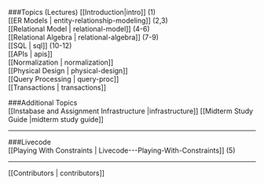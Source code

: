 ###Topics (Lectures)
[[Introduction|intro]] (1)  
[[ER Models | entity-relationship-modeling]] (2,3)  
[[Relational Model | relational-model]] (4-6)  
[[Relational Algebra | relational-algebra]] (7-9)  
[[SQL | sql]] (10-12)  
[[APIs | apis]]  
[[Normalization | normalization]]  
[[Physical Design | physical-design]]  
[[Query Processing | query-proc]]  
[[Transactions | transactions]]  

###Additional Topics  
[[Instabase and Assignment Infrastructure |infrastructure]]
[[Midterm Study Guide |midterm study guide]]

***

###Livecode  
[[Playing With Constraints | Livecode---Playing-With-Constraints]] (5)  

***

[[Contributors | contributors]]